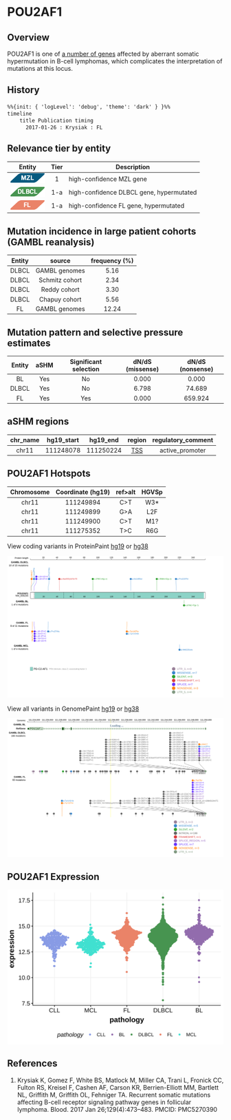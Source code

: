 # POU2AF1

## Overview
POU2AF1 is one of [a number of genes](https://github.com/morinlab/LLMPP/wiki/ashm) affected by aberrant somatic hypermutation in B-cell lymphomas, which complicates the interpretation of mutations at this locus.
## History
```mermaid
%%{init: { 'logLevel': 'debug', 'theme': 'dark' } }%%
timeline
    title Publication timing
      2017-01-26 : Krysiak : FL
```

## Relevance tier by entity

|Entity|Tier|Description               |
|:------:|:----:|--------------------------|
|![MZL](images/icons/MZL_tier1.png)|1|high-confidence MZL gene|
|![DLBCL](images/icons/DLBCL_tier1.png) |1-a   |high-confidence DLBCL gene, hypermutated|
|![FL](images/icons/FL_tier1.png)    |1-a   |high-confidence FL gene, hypermutated   |


## Mutation incidence in large patient cohorts (GAMBL reanalysis)

|Entity|source        |frequency (%)|
|:------:|:--------------:|:-------------:|
|DLBCL |GAMBL genomes | 5.16        |
|DLBCL |Schmitz cohort| 2.34        |
|DLBCL |Reddy cohort  | 3.30        |
|DLBCL |Chapuy cohort | 5.56        |
|FL    |GAMBL genomes |12.24        |

## Mutation pattern and selective pressure estimates

|Entity|aSHM|Significant selection|dN/dS (missense)|dN/dS (nonsense)|
|:------:|:----:|:---------------------:|:----------------:|:----------------:|
|BL    |Yes |No                   |0.000           |  0.000         |
|DLBCL |Yes |No                   |6.798           | 74.689         |
|FL    |Yes |Yes                  |0.000           |659.924         |

## aSHM regions

|chr_name|hg19_start|hg19_end |region                                                                                      |regulatory_comment|
|:--------:|:----------:|:---------:|:--------------------------------------------------------------------------------------------:|:------------------:|
|chr11   |111248078 |111250224|[TSS](https://genome.ucsc.edu/s/rdmorin/GAMBL%20hg19?position=chr11%3A111248078%2D111250224)|active_promoter   |



 ## POU2AF1 Hotspots

| Chromosome |Coordinate (hg19) | ref>alt | HGVSp | 
 | :---:| :---: | :--: | :---: |
| chr11 | 111249894 | C>T | W3* |
| chr11 | 111249899 | G>A | L2F |
| chr11 | 111249900 | C>T | M1? |
| chr11 | 111275352 | T>C | R6G |

View coding variants in ProteinPaint [hg19](https://morinlab.github.io/LLMPP/GAMBL/POU2AF1_protein.html)  or [hg38](https://morinlab.github.io/LLMPP/GAMBL/POU2AF1_protein_hg38.html)

![](images/proteinpaint/POU2AF1_NM_006235.svg)

View all variants in GenomePaint [hg19](https://morinlab.github.io/LLMPP/GAMBL/POU2AF1.html)  or [hg38](https://morinlab.github.io/LLMPP/GAMBL/POU2AF1_hg38.html)

![](images/proteinpaint/POU2AF1.svg)

## POU2AF1 Expression
![](images/gene_expression/POU2AF1_by_pathology.svg)
<!-- ORIGIN: krysiakRecurrentSomaticMutations2017b -->
<!-- FL: krysiakRecurrentSomaticMutations2017b -->

## References
1.  Krysiak K, Gomez F, White BS, Matlock M, Miller CA, Trani L, Fronick CC, Fulton RS, Kreisel F, Cashen AF, Carson KR, Berrien-Elliott MM, Bartlett NL, Griffith M, Griffith OL, Fehniger TA. Recurrent somatic mutations affecting B-cell receptor signaling pathway genes in follicular lymphoma. Blood. 2017 Jan 26;129(4):473–483. PMCID: PMC5270390
